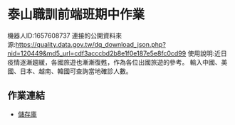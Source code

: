 # 泰山職訓前端班期中作業


機器人ID:1657608737
連接的公開資料來源:https://quality.data.gov.tw/dq_download_json.php?nid=120449&md5_url=cdf3acccbd2b8e1f0e187e5e8fc0cd99
使⽤說明:近日疫情逐漸趨緩，各國旅遊也漸漸復甦，作為各位出國旅遊的參考。
               輸入中國、美國、日本、越南、韓國可查詢當地確診人數。



## 作業連結
- [儲存庫](https://github.com/kj5566?tab=repositories)
